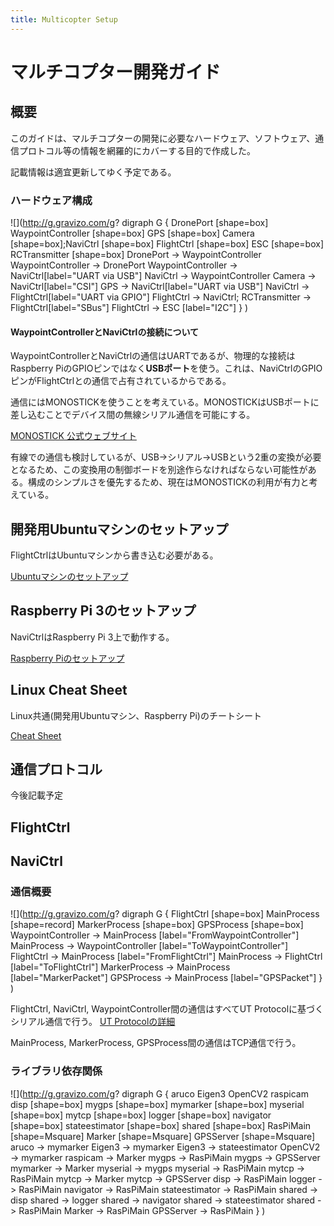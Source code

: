 ```yaml
---
title: Multicopter Setup
---
```


# マルチコプター開発ガイド

## 概要

このガイドは、マルチコプターの開発に必要なハードウェア、ソフトウェア、通信プロトコル等の情報を網羅的にカバーする目的で作成した。

記載情報は適宜更新してゆく予定である。

### ハードウェア構成
![](http://g.gravizo.com/g?
  digraph G {
    DronePort [shape=box]
    WaypointController [shape=box]
    GPS [shape=box]
    Camera [shape=box];NaviCtrl [shape=box]
    FlightCtrl [shape=box]
    ESC [shape=box]
    RCTransmitter [shape=box]
    DronePort -> WaypointController
    WaypointController -> DronePort
    WaypointController -> NaviCtrl[label="UART via USB"]
    NaviCtrl -> WaypointController
    Camera -> NaviCtrl[label="CSI"]
    GPS -> NaviCtrl[label="UART via USB"]
    NaviCtrl -> FlightCtrl[label="UART via GPIO"]
    FlightCtrl -> NaviCtrl;
    RCTransmitter -> FlightCtrl[label="SBus"]
    FlightCtrl -> ESC [label="I2C"]
  }
)

#### WaypointControllerとNaviCtrlの接続について

WaypointControllerとNaviCtrlの通信はUARTであるが、物理的な接続はRaspberry PiのGPIOピンではなく**USBポート**を使う。これは、NaviCtrlのGPIOピンがFlightCtrlとの通信で占有されているからである。

通信にはMONOSTICKを使うことを考えている。MONOSTICKはUSBポートに差し込むことでデバイス間の無線シリアル通信を可能にする。

[MONOSTICK 公式ウェブサイト](https://mono-wireless.com/jp/products/MoNoStick/index.html)

有線での通信も検討しているが、USB->シリアル->USBという2重の変換が必要となるため、この変換用の制御ボードを別途作らなければならない可能性がある。構成のシンプルさを優先するため、現在はMONOSTICKの利用が有力と考えている。

## 開発用Ubuntuマシンのセットアップ

FlightCtrlはUbuntuマシンから書き込む必要がある。

[Ubuntuマシンのセットアップ](ubuntu_setup.html)

## Raspberry Pi 3のセットアップ

NaviCtrlはRaspberry Pi 3上で動作する。

[Raspberry Piのセットアップ](rpi_setup.html)

## Linux Cheat Sheet

Linux共通(開発用Ubuntuマシン、Raspberry Pi)のチートシート

[Cheat Sheet](linux_cheat_sheet.html)

## 通信プロトコル

今後記載予定

## FlightCtrl

## NaviCtrl

### 通信概要
![](http://g.gravizo.com/g?
  digraph G {
    FlightCtrl [shape=box]
    MainProcess [shape=record]
    MarkerProcess [shape=box]
    GPSProcess [shape=box]
    WaypointController -> MainProcess [label="FromWaypointController"]
    MainProcess -> WaypointController [label="ToWaypointController"]
    FlightCtrl -> MainProcess [label="FromFlightCtrl"]
    MainProcess -> FlightCtrl [label="ToFlightCtrl"]
    MarkerProcess -> MainProcess [label="MarkerPacket"]
    GPSProcess -> MainProcess [label="GPSPacket"]
  }
)

FlightCtrl, NaviCtrl, WaypointController間の通信はすべてUT Protocolに基づくシリアル通信で行う。
[UT Protocolの詳細](ut_protocol.html)

MainProcess, MarkerProcess, GPSProcess間の通信はTCP通信で行う。


### ライブラリ依存関係

![](http://g.gravizo.com/g?
  digraph G {
    aruco
    Eigen3
    OpenCV2
    raspicam
    disp [shape=box]
    mygps [shape=box]
    mymarker [shape=box]
    myserial [shape=box]
    mytcp [shape=box]
    logger [shape=box]
    navigator [shape=box]
    stateestimator [shape=box]
    shared [shape=box]
    RasPiMain [shape=Msquare]
    Marker [shape=Msquare]
    GPSServer [shape=Msquare]
    aruco -> mymarker
    Eigen3 -> mymarker
    Eigen3 -> stateestimator
    OpenCV2 -> mymarker
    raspicam -> Marker
    mygps -> RasPiMain
    mygps -> GPSServer
    mymarker -> Marker
    myserial -> mygps
    myserial -> RasPiMain
    mytcp -> RasPiMain
    mytcp -> Marker
    mytcp -> GPSServer
    disp -> RasPiMain
    logger -> RasPiMain
    navigator -> RasPiMain
    stateestimator -> RasPiMain
    shared -> disp
    shared -> logger
    shared -> navigator
    shared -> stateestimator
    shared -> RasPiMain
    Marker -> RasPiMain
    GPSServer -> RasPiMain
  }
)
